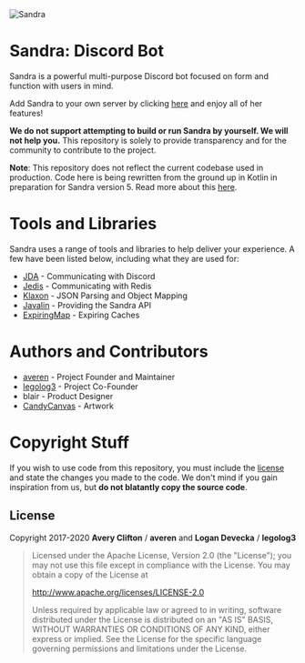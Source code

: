 <img alt="Sandra" src="https://cdn.sandrabot.com/8b243bdde4c57616a48561fa212a09c0.png" />

# Sandra: Discord Bot
Sandra is a powerful multi-purpose Discord bot focused on form and function with users in mind.

Add Sandra to your own server by clicking [here](https://sandrabot.com/invite) and enjoy all of her features!

**We do not support attempting to build or run Sandra by yourself. We will not help you.**
This repository is solely to provide transparency and for the community to contribute to the project.

**Note**: This repository does not reflect the current codebase used in production.
Code here is being rewritten from the ground up in Kotlin in preparation for Sandra version 5.
Read more about this [here](https://docs.sandrabot.com#why-sandra-5).

# Tools and Libraries
Sandra uses a range of tools and libraries to help deliver your experience.
A few have been listed below, including what they are used for:
* [JDA](https://github.com/DV8FromTheWorld/JDA) - Communicating with Discord
* [Jedis](https://github.com/xetorthio/jedis) - Communicating with Redis
* [Klaxon](https://github.com/cbeust/klaxon) - JSON Parsing and Object Mapping
* [Javalin](https://javalin.io/) - Providing the Sandra API
* [ExpiringMap](https://github.com/jhalterman/expiringmap) - Expiring Caches

# Authors and Contributors
* [averen](https://github.com/averen) - Project Founder and Maintainer
* [legolog3](https://github.com/legolog3) - Project Co-Founder
* blair - Product Designer
* [CandyCanvas](https://twitter.com/candycanvasart) - Artwork

# Copyright Stuff
If you wish to use code from this repository, you must include the [license](https://github.com/sandrabot/sandra/blob/master/LICENSE) and state the changes you made to the code.
We don't mind if you gain inspiration from us, but **do not blatantly copy the source code**.

## License
Copyright 2017-2020 **Avery Clifton** / **averen** and **Logan Devecka** / **legolog3**

> Licensed under the Apache License, Version 2.0 (the "License");
> you may not use this file except in compliance with the License.
> You may obtain a copy of the License at
> 
> http://www.apache.org/licenses/LICENSE-2.0
>
> Unless required by applicable law or agreed to in writing, software
> distributed under the License is distributed on an "AS IS" BASIS,
> WITHOUT WARRANTIES OR CONDITIONS OF ANY KIND, either express or implied.
> See the License for the specific language governing permissions and
> limitations under the License.
